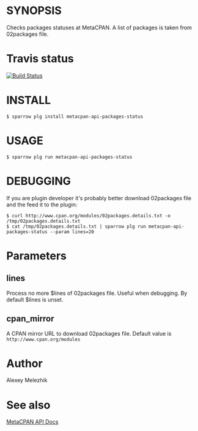 # SYNOPSIS

Checks packages statuses at MetaCPAN. A list of packages is taken from 02packages file.

# Travis status

[![Build Status](https://travis-ci.org/melezhik/sparrow.svg)](https://travis-ci.org/melezhik/metacpan-api-packages-status)

# INSTALL

    $ sparrow plg install metacpan-api-packages-status

# USAGE

    $ sparrow plg run metacpan-api-packages-status

# DEBUGGING

If you are plugin developer it's probably better download 02packages file and the feed it to the plugin:

    $ curl http://www.cpan.org/modules/02packages.details.txt -o /tmp/02packages.details.txt
    $ cat /tmp/02packages.details.txt | sparrow plg run metacpan-api-packages-status --param lines=20

# Parameters

## lines

Process no more $lines of 02packages file. Useful when debugging. By default $lines is unset.

## cpan_mirror

A CPAN mirror URL to download 02packages file.  Default value is `http://www.cpan.org/modules`

# Author

Alexey Melezhik

# See also 

[MetaCPAN API Docs](https://github.com/metacpan/metacpan-api/blob/master/docs/API-docs.md)

